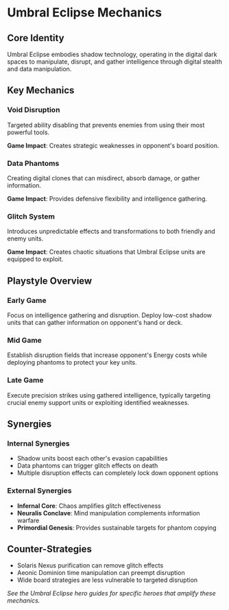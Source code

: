 # Umbral Eclipse Mechanics

## Core Identity
Umbral Eclipse embodies shadow technology, operating in the digital dark spaces to manipulate, disrupt, and gather intelligence through digital stealth and data manipulation.

## Key Mechanics

### Void Disruption
Targeted ability disabling that prevents enemies from using their most powerful tools.

**Game Impact**: Creates strategic weaknesses in opponent's board position.

### Data Phantoms
Creating digital clones that can misdirect, absorb damage, or gather information.

**Game Impact**: Provides defensive flexibility and intelligence gathering.

### Glitch System
Introduces unpredictable effects and transformations to both friendly and enemy units.

**Game Impact**: Creates chaotic situations that Umbral Eclipse units are equipped to exploit.

## Playstyle Overview

### Early Game
Focus on intelligence gathering and disruption. Deploy low-cost shadow units that can gather information on opponent's hand or deck.

### Mid Game
Establish disruption fields that increase opponent's Energy costs while deploying phantoms to protect your key units.

### Late Game
Execute precision strikes using gathered intelligence, typically targeting crucial enemy support units or exploiting identified weaknesses.

## Synergies

### Internal Synergies
- Shadow units boost each other's evasion capabilities
- Data phantoms can trigger glitch effects on death
- Multiple disruption effects can completely lock down opponent options

### External Synergies
- **Infernal Core**: Chaos amplifies glitch effectiveness
- **Neuralis Conclave**: Mind manipulation complements information warfare
- **Primordial Genesis**: Provides sustainable targets for phantom copying

## Counter-Strategies
- Solaris Nexus purification can remove glitch effects
- Aeonic Dominion time manipulation can preempt disruption
- Wide board strategies are less vulnerable to targeted disruption

*See the Umbral Eclipse hero guides for specific heroes that amplify these mechanics.*